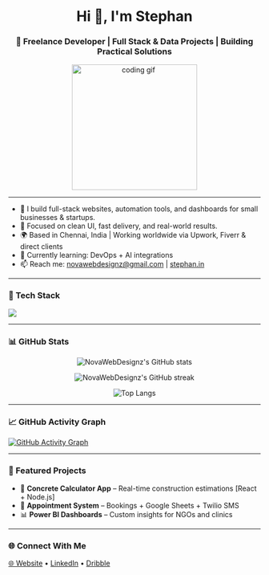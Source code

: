 <h1 align="center">Hi 👋, I'm Stephan</h1>
<h3 align="center">🚀 Freelance Developer | Full Stack & Data Projects | Building Practical Solutions</h3>

<p align="center">
  <img src="https://media.giphy.com/media/qgQUggAC3Pfv687qPC/giphy.gif" width="250" alt="coding gif" />
</p>

---

- 💼 I build full-stack websites, automation tools, and dashboards for small businesses & startups.
- 🎯 Focused on clean UI, fast delivery, and real-world results.
- 🌍 Based in Chennai, India | Working worldwide via Upwork, Fiverr & direct clients
- 🌱 Currently learning: DevOps + AI integrations
- 📫 Reach me: [novawebdesignz@gmail.com](mailto:novawebdesginz@gmail.com) | [stephan.in](https://stephan.in)

---

### 🧰 Tech Stack

<p align="left">
  <img src="https://skillicons.dev/icons?i=nextjs,react,tailwind,django,postgresql,mongodb,python,js,nodejs,figma,vercel,git,github" />
</p>

---

### 📊 GitHub Stats

<p align="center">
  <img src="https://github-readme-stats.vercel.app/api?username=NovaWebDesignz&show_icons=true&theme=react&hide_border=true" alt="NovaWebDesignz's GitHub stats" />
</p>

<p align="center">
  <img src="https://github-readme-streak-stats.herokuapp.com/?user=NovaWebDesignz&theme=react&hide_border=true" alt="NovaWebDesignz's GitHub streak" />
</p>

<p align="center">
  <img src="https://github-readme-stats.vercel.app/api/top-langs/?username=NovaWebDesignz&layout=compact&theme=react&hide_border=true" alt="Top Langs" />
</p>

---

### 📈 GitHub Activity Graph

[![GitHub Activity Graph](https://github-readme-activity-graph.vercel.app/graph?username=NovaWebDesignz&theme=react-dark)](https://github.com/ashutosh00710/github-readme-activity-graph)

---

### 🚀 Featured Projects

- 🧮 **Concrete Calculator App** – Real-time construction estimations [React + Node.js]
- 📅 **Appointment System** – Bookings + Google Sheets + Twilio SMS
- 📊 **Power BI Dashboards** – Custom insights for NGOs and clinics

---

### 🌐 Connect With Me

<p align="left">
  <a href="https://www.novawebdesignz.com" target="_blank">🌐 Website</a> • 
  <a href="https://linkedin.com/in/stephantech" target="_blank">LinkedIn</a> • 
  <a href="https://dribbble.com/stephanbegins" target="_blank">Dribble</a>
</p>
